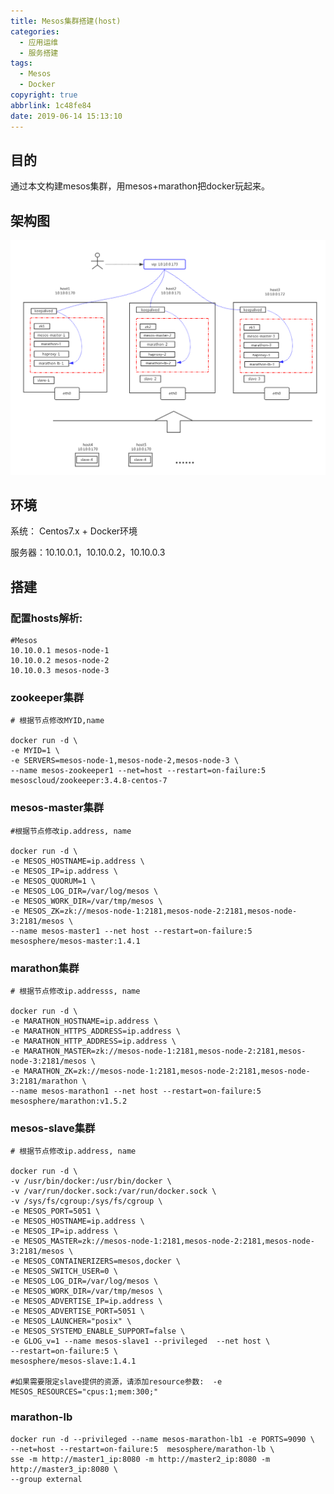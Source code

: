 ```yaml
---
title: Mesos集群搭建(host)
categories:
  - 应用运维
  - 服务搭建
tags:
  - Mesos
  - Docker
copyright: true
abbrlink: 1c48fe84
date: 2019-06-14 15:13:10
---
```


## 目的

通过本文构建mesos集群，用mesos+marathon把docker玩起来。

## 架构图

![](Mesos集群搭建-host/1.png)

<!--more-->

## 环境

系统： Centos7.x + Docker环境

服务器：10.10.0.1，10.10.0.2，10.10.0.3

## 搭建

### 配置hosts解析:

```shell
#Mesos
10.10.0.1 mesos-node-1
10.10.0.2 mesos-node-2
10.10.0.3 mesos-node-3
```

### zookeeper集群

```shell
# 根据节点修改MYID,name

docker run -d \
-e MYID=1 \
-e SERVERS=mesos-node-1,mesos-node-2,mesos-node-3 \
--name mesos-zookeeper1 --net=host --restart=on-failure:5 mesoscloud/zookeeper:3.4.8-centos-7
```

### mesos-master集群

```shell
#根据节点修改ip.address, name

docker run -d \
-e MESOS_HOSTNAME=ip.address \
-e MESOS_IP=ip.address \
-e MESOS_QUORUM=1 \
-e MESOS_LOG_DIR=/var/log/mesos \
-e MESOS_WORK_DIR=/var/tmp/mesos \
-e MESOS_ZK=zk://mesos-node-1:2181,mesos-node-2:2181,mesos-node-3:2181/mesos \
--name mesos-master1 --net host --restart=on-failure:5 mesosphere/mesos-master:1.4.1
```

### marathon集群

```shell
# 根据节点修改ip.addresss, name

docker run -d \
-e MARATHON_HOSTNAME=ip.address \
-e MARATHON_HTTPS_ADDRESS=ip.address \
-e MARATHON_HTTP_ADDRESS=ip.address \
-e MARATHON_MASTER=zk://mesos-node-1:2181,mesos-node-2:2181,mesos-node-3:2181/mesos \
-e MARATHON_ZK=zk://mesos-node-1:2181,mesos-node-2:2181,mesos-node-3:2181/marathon \
--name mesos-marathon1 --net host --restart=on-failure:5 mesosphere/marathon:v1.5.2
```

### mesos-slave集群

```shell
# 根据节点修改ip.address, name

docker run -d \
-v /usr/bin/docker:/usr/bin/docker \
-v /var/run/docker.sock:/var/run/docker.sock \
-v /sys/fs/cgroup:/sys/fs/cgroup \
-e MESOS_PORT=5051 \
-e MESOS_HOSTNAME=ip.address \
-e MESOS_IP=ip.address \
-e MESOS_MASTER=zk://mesos-node-1:2181,mesos-node-2:2181,mesos-node-3:2181/mesos \
-e MESOS_CONTAINERIZERS=mesos,docker \
-e MESOS_SWITCH_USER=0 \
-e MESOS_LOG_DIR=/var/log/mesos \
-e MESOS_WORK_DIR=/var/tmp/mesos \
-e MESOS_ADVERTISE_IP=ip.address \
-e MESOS_ADVERTISE_PORT=5051 \
-e MESOS_LAUNCHER="posix" \
-e MESOS_SYSTEMD_ENABLE_SUPPORT=false \
-e GLOG_v=1 --name mesos-slave1 --privileged  --net host \
--restart=on-failure:5 \
mesosphere/mesos-slave:1.4.1

#如果需要限定slave提供的资源，请添加resource参数:  -e MESOS_RESOURCES="cpus:1;mem:300;" 
```

### marathon-lb

```shell
docker run -d --privileged --name mesos-marathon-lb1 -e PORTS=9090 \
--net=host --restart=on-failure:5  mesosphere/marathon-lb \
sse -m http://master1_ip:8080 -m http://master2_ip:8080 -m http://master3_ip:8080 \
--group external
```

